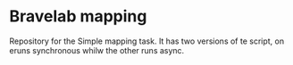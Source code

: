 # Bravelab mapping
Repository for the Simple mapping task. It has two versions of te script, on eruns synchronous whilw the other runs async. 
